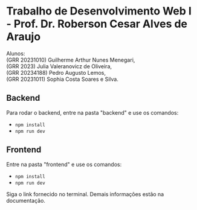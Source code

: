 # Trabalho de Desenvolvimento Web I - Prof. Dr. Roberson Cesar Alves de Araujo

Alunos:
<br>
(GRR 20231010) Guilherme Arthur Nunes Menegari,
<br>
(GRR 2023) Julia Valeranovicz de Oliveira,
<br>
(GRR 20234188) Pedro Augusto Lemos,
<br>
(GRR 20231011) Sophia Costa Soares e Silva.


## Backend

Para rodar o backend, entre na pasta "backend" e use os comandos:
- `npm install`
- `npm run dev`

## Frontend

Entre na pasta "frontend" e use os comandos:
- `npm install`
- `npm run dev`

Siga o link fornecido no terminal. Demais informações estão na documentação.

